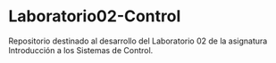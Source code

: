 # Laboratorio02-Control
Repositorio destinado al desarrollo del Laboratorio 02 de la asignatura Introducción a los Sistemas de Control.

